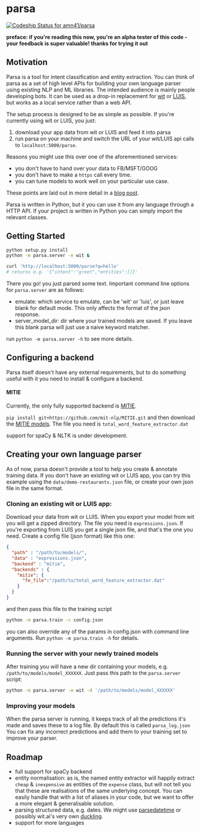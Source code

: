 # parsa
[ ![Codeship Status for amn41/parsa](https://app.codeship.com/projects/b06f6000-7444-0134-8053-76df66f7aa2d/status?branch=master)](https://app.codeship.com/projects/179147)

**preface: if you're reading this now, you're an alpha tester of this code - your feedback is super valuable! thanks for trying it out**

## Motivation

Parsa is a tool for intent classification and entity extraction. 
You can think of parsa as a set of high level APIs for building your own language parser using existing NLP and ML libraries.
The intended audience is mainly people developing bots. 
It can be used as a drop-in replacement for [wit](https://wit.ai) or [LUIS](https://luis.ai), but works as a local service rather than a web API. 

The setup process is designed to be as simple as possible. If you're currently using wit or LUIS, you just:
1. download your app data from wit or LUIS and feed it into parsa
2. run parsa on your machine and switch the URL of your wit/LUIS api calls to `localhost:5000/parse`.

Reasons you might use this over one of the aforementioned services: 
- you don't have to hand over your data to FB/MSFT/GOOG
- you don't have to make a `https` call every time.
- you can tune models to work well on your particular use case.

These points are laid out in more detail in a [blog post](https://medium.com/lastmile-conversations/do-it-yourself-nlp-for-bot-developers-2e2da2817f3d).

Parsa is written in Python, but it you can use it from any language through a HTTP API. 
If your project *is* written in Python you can simply import the relevant classes.
 
## Getting Started
```bash
python setup.py install
python -m parsa.server -e wit &

curl 'http://localhost:5000/parse?q=hello'
# returns e.g. '{"intent":"greet","entities":[]}'
```

There you go! you just parsed some text. Important command line options for `parsa.server` are as follows:
- emulate: which service to emulate, can be 'wit' or 'luis', or just leave blank for default mode. This only affects the format of the json response.
- server_model_dir: dir where your trained models are saved. If you leave this blank parsa will just use a naive keyword matcher.

run `python -m parsa.server -h` to see more details.


## Configuring a backend
Parsa itself doesn't have any external requirements, but to do something useful with it you need to install & configure a backend. 

#### MITIE
Currently, the only fully supported backend is [MITIE](https://github.com/mit-nlp/MITIE).

`pip install git+https://github.com/mit-nlp/MITIE.git`
and then download the [MITIE models](https://github.com/mit-nlp/MITIE/releases/download/v0.4/MITIE-models-v0.2.tar.bz2). The file you need is `total_word_feature_extractor.dat`

support for spaCy & NLTK is under development.

<!---
#### spaCy,  NLTK
Support for these NLP backends is in development and will be available soon:

- [spaCy](https://github.com/spacy-io/spaCy)
- [NLTK](www.nltk.org/)

NB that if you use spaCy or NLTK you will also need to use a separate machine learning library like scikit-learn or keras.

Install one of the above & then also a ML lib, e.g. scikit-learn or keras. 
-->

## Creating your own language parser

As of now, parsa doesn't provide a tool to help you create & annotate training data. 
If you don't have an existing wit or LUIS app, you can try this example using the `data/demo-restaurants.json` file, or create your own json file in the same format. 

### Cloning an existing wit or LUIS app:

Download your data from wit or LUIS. When you export your model from wit you will get a zipped directory. The file you need is `expressions.json`.
If you're exporting from LUIS you get a single json file, and that's the one you need. Create a config file (json format) like this one:

```json
{
  "path" : "/path/to/models/",
  "data" : "expressions.json",
  "backend" : "mitie",
  "backends" : {
    "mitie": {
      "fe_file":"/path/to/total_word_feature_extractor.dat"
    }
  }
}
```

and then pass this file to the training script

```bash
python -m parsa.train -c config.json
```

you can also override any of the params in config.json with command line arguments. Run `python -m parsa.train -h` for details.

### Running the server with your newly trained models

After training you will have a new dir containing your models, e.g. `/path/to/models/model_XXXXXX`. 
Just pass this path to the `parsa.server` script:

```bash
python -m parsa.server -e wit -d '/path/to/models/model_XXXXXX'
```

<!---
### Using Parsa from python
Pretty simple really, just open your python interpreter and type:
```python
from parsa.backends import MITIEInterpreter

interpreter = MITIEInterpreter('data/intent_classifier.dat','data/ner.dat','data/total_word_feature_extractor.dat')
interpreter.parse("hello world")  # -> {'intent':'greet','entities':[]}
```
-->

### Improving your models
When the parsa server is running, it keeps track of all the predictions it's made and saves these to a log file. By default this is called `parsa_log.json`
You can fix any incorrect predictions and add them to your training set to improve your parser.

## Roadmap 
- full support for spaCy backend
- entity normalisation: as is, the named entity extractor will happily extract `cheap` & `inexpensive` as entities of the `expense` class, but will not tell you that these are realisations of the same underlying concept. You can easily handle that with a list of aliases in your code, but we want to offer a more elegant & generalisable solution.
- parsing structured data, e.g. dates. We might use [parsedatetime](https://pypi.python.org/pypi/parsedatetime/) or possibly wit.ai's very own [duckling](https://duckling.wit.ai/). 
- support for more languages

